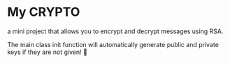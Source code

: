 # My CRYPTO

a mini project that allows you to encrypt and decrypt messages using RSA.

The main class init function will automatically generate public and private keys if they are not given! 🤯
